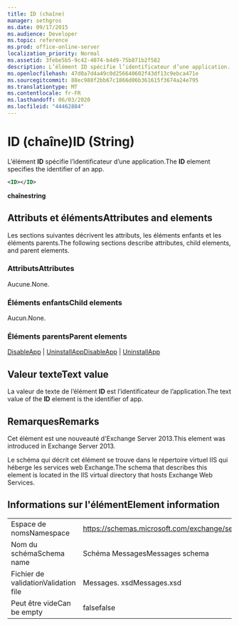 ```yaml
---
title: ID (chaîne)
manager: sethgros
ms.date: 09/17/2015
ms.audience: Developer
ms.topic: reference
ms.prod: office-online-server
localization_priority: Normal
ms.assetid: 3febe5b5-9c42-4074-b4d9-75b871b2f582
description: L’élément ID spécifie l’identificateur d’une application.
ms.openlocfilehash: 47d0a7d4a49c0d256640602f43df13c9ebca471e
ms.sourcegitcommit: 88ec988f2bb67c1866d06b361615f3674a24e795
ms.translationtype: MT
ms.contentlocale: fr-FR
ms.lasthandoff: 06/03/2020
ms.locfileid: "44462884"
---
```

# <a name="id-string"></a><span data-ttu-id="b6875-103">ID (chaîne)</span><span class="sxs-lookup"><span data-stu-id="b6875-103">ID (String)</span></span>

<span data-ttu-id="b6875-104">L’élément **ID** spécifie l’identificateur d’une application.</span><span class="sxs-lookup"><span data-stu-id="b6875-104">The **ID** element specifies the identifier of an app.</span></span> 
  
```XML
<ID></ID>
```

 <span data-ttu-id="b6875-105">**chaîne**</span><span class="sxs-lookup"><span data-stu-id="b6875-105">**string**</span></span>
## <a name="attributes-and-elements"></a><span data-ttu-id="b6875-106">Attributs et éléments</span><span class="sxs-lookup"><span data-stu-id="b6875-106">Attributes and elements</span></span>

<span data-ttu-id="b6875-107">Les sections suivantes décrivent les attributs, les éléments enfants et les éléments parents.</span><span class="sxs-lookup"><span data-stu-id="b6875-107">The following sections describe attributes, child elements, and parent elements.</span></span>
  
### <a name="attributes"></a><span data-ttu-id="b6875-108">Attributs</span><span class="sxs-lookup"><span data-stu-id="b6875-108">Attributes</span></span>

<span data-ttu-id="b6875-109">Aucune.</span><span class="sxs-lookup"><span data-stu-id="b6875-109">None.</span></span>
  
### <a name="child-elements"></a><span data-ttu-id="b6875-110">Éléments enfants</span><span class="sxs-lookup"><span data-stu-id="b6875-110">Child elements</span></span>

<span data-ttu-id="b6875-111">Aucun.</span><span class="sxs-lookup"><span data-stu-id="b6875-111">None.</span></span>
  
### <a name="parent-elements"></a><span data-ttu-id="b6875-112">Éléments parents</span><span class="sxs-lookup"><span data-stu-id="b6875-112">Parent elements</span></span>

<span data-ttu-id="b6875-113">[DisableApp](disableapp.md)  |  [UninstallApp](uninstallapp.md)</span><span class="sxs-lookup"><span data-stu-id="b6875-113">[DisableApp](disableapp.md) | [UninstallApp](uninstallapp.md)</span></span>
  
## <a name="text-value"></a><span data-ttu-id="b6875-114">Valeur texte</span><span class="sxs-lookup"><span data-stu-id="b6875-114">Text value</span></span>

<span data-ttu-id="b6875-115">La valeur de texte de l’élément **ID** est l’identificateur de l’application.</span><span class="sxs-lookup"><span data-stu-id="b6875-115">The text value of the **ID** element is the identifier of app.</span></span> 
  
## <a name="remarks"></a><span data-ttu-id="b6875-116">Remarques</span><span class="sxs-lookup"><span data-stu-id="b6875-116">Remarks</span></span>

<span data-ttu-id="b6875-117">Cet élément est une nouveauté d'Exchange Server 2013.</span><span class="sxs-lookup"><span data-stu-id="b6875-117">This element was introduced in Exchange Server 2013.</span></span>
  
<span data-ttu-id="b6875-118">Le schéma qui décrit cet élément se trouve dans le répertoire virtuel IIS qui héberge les services web Exchange.</span><span class="sxs-lookup"><span data-stu-id="b6875-118">The schema that describes this element is located in the IIS virtual directory that hosts Exchange Web Services.</span></span>
  
## <a name="element-information"></a><span data-ttu-id="b6875-119">Informations sur l'élément</span><span class="sxs-lookup"><span data-stu-id="b6875-119">Element information</span></span>

|||
|:-----|:-----|
|<span data-ttu-id="b6875-120">Espace de noms</span><span class="sxs-lookup"><span data-stu-id="b6875-120">Namespace</span></span>  <br/> |https://schemas.microsoft.com/exchange/services/2006/messages  <br/> |
|<span data-ttu-id="b6875-121">Nom du schéma</span><span class="sxs-lookup"><span data-stu-id="b6875-121">Schema name</span></span>  <br/> |<span data-ttu-id="b6875-122">Schéma Messages</span><span class="sxs-lookup"><span data-stu-id="b6875-122">Messages schema</span></span>  <br/> |
|<span data-ttu-id="b6875-123">Fichier de validation</span><span class="sxs-lookup"><span data-stu-id="b6875-123">Validation file</span></span>  <br/> |<span data-ttu-id="b6875-124">Messages. xsd</span><span class="sxs-lookup"><span data-stu-id="b6875-124">Messages.xsd</span></span>  <br/> |
|<span data-ttu-id="b6875-125">Peut être vide</span><span class="sxs-lookup"><span data-stu-id="b6875-125">Can be empty</span></span>  <br/> |<span data-ttu-id="b6875-126">false</span><span class="sxs-lookup"><span data-stu-id="b6875-126">false</span></span>  <br/> |
   

